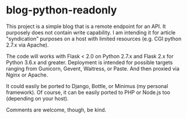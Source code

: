 # blog-python-readonly
This project is a simple blog that is a remote endpoint for an API.  It purposely does not contain write capability.  I am intending it for article "syndication" purposes on a host with limited resources (e.g. CGI python 2.7.x via Apache).

The code will works with Flask < 2.0 on Python 2.7.x and Flask 2.x for Python 3.6.x and greater.  Deployment is intended for possible targets ranging from Gunicorn, Gevent, Waitress, or Paste.  And then proxied via Nginx or Apache.

It could easily be ported to Django, Bottle, or Minimus (my personal framework). Of course, it can be easily ported to PHP or Node.js too (depending on your host).

Comments are welcome, though, be kind.


